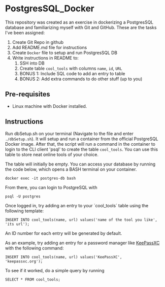 # PostgresSQL_Docker

This repository was created as an exercise in dockerizing a PostgresSQL database and familiarizing myself with Git and GitHub. These are the tasks I've been assigned:

1. Create Git Repo in github
2. Add README.md file for instructions
3. Create `Docker` file to setup and run PostgresSQL DB
4. Write instructions in README to:
    1. SSH into DB
    2. Create table `cool_tools` with columns `name`, `id`, `URL`
    3. BONUS 1: Include SQL code to add an entry to table
    4. BONUS 2: Add extra commands to do other stuff (up to you)

## Pre-requisites
* Linux machine with Docker installed.

## Instructions

Run dbSetup.sh on your terminal (Navigate to the file and enter `./dbSetup.sh`). It will setup and run a container from the official PostgreSQL Docker image. After that, the script will run a command in the container to login to the CLI client 'psql' to create the table `cool_tools`. You can use this table to store neat online tools of your choice.

The table will initially be empty. You can access your database by running the code below, which opens a BASH terminal on your container.
```
docker exec -it postgres-db bash
```

From there, you can login to PostgreSQL with 
```
psql -U postgres
```
Once logged in, try adding an entry to your ´cool_tools´ table using the following template:
```
INSERT INTO cool_tools(name, url) values('name of the tool you like', 'its url');
```
An ID number for each entry will be generated by default.


As an example, try adding an entry for a password manager like [KeePassXC](keepassxc.org) with the following command:
```
INSERT INTO cool_tools(name, url) values('KeePassXC', 'keepassxc.org');
```

To see if it worked, do a simple query by running
```
SELECT * FROM cool_tools;
```
